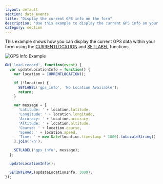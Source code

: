 ```yaml
---
layout: default
section: data_events
title: "Display the current GPS info on the form"
description: "Use this example to display the current GPS info on your form"
category: section
---
```


This example shows how you can display the current GPS data within your form using the [CURRENTLOCATION](/data-events/reference/currentlocation/) and [SETLABEL](/data-events/reference/setlabel/) functions.

![GPS Info Example](https://cldup.com/U02zq8FPua.gif)

```js
ON('load-record', function(event) {
  var updateLocationInfo = function() {
    var location = CURRENTLOCATION();

    if (!location) {
      SETLABEL('gps_info', 'No Location Available');
      return;
    }

    var message = [
      'Latitude: ' + location.latitude,
      'Longitude: ' + location.longitude,
      'Accuracy: ' + location.accuracy,
      'Altitude: ' + location.altitude,
      'Course: ' + location.course,
      'Speed: ' + location.speed,
      'Time: ' + new Date(location.timestamp * 1000).toLocaleString()
    ].join('\n');

    SETLABEL('gps_info', message);
  };

  updateLocationInfo();

  SETINTERVAL(updateLocationInfo, 3000);
});
```



